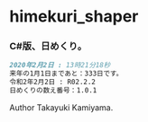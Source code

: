 # himekuri_shaper

### C#版、日めくり。

```markdown
2020年2月2日 : 13時21分18秒
来年の1月1日まであと：333日です。
令和2年2月2日 : R02.2.2
日めくりの数え番号：1.0.1
```

Author Takayuki Kamiyama.
